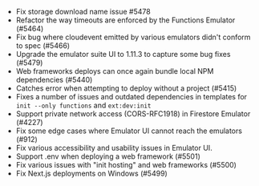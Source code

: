 - Fix storage download name issue #5478
- Refactor the way timeouts are enforced by the Functions Emulator (#5464)
- Fix bug where cloudevent emitted by various emulators didn't conform to spec (#5466)
- Upgrade the emulator suite UI to 1.11.3 to capture some bug fixes (#5479)
- Web frameworks deploys can once again bundle local NPM dependencies (#5440)
- Catches error when attempting to deploy without a project (#5415)
- Fixes a number of issues and outdated dependencies in templates for `init --only functions` and `ext:dev:init`
- Support private network access (CORS-RFC1918) in Firestore Emulator (#4227)
- Fix some edge cases where Emulator UI cannot reach the emulators (#912)
- Fix various accessibility and usability issues in Emulator UI.
- Support .env when deploying a web framework (#5501)
- Fix various issues with "init hosting" and web frameworks (#5500)
- Fix Next.js deployments on Windows (#5499)
